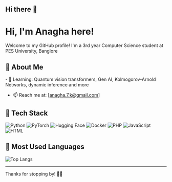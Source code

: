 ## Hi there 👋

<!--
**akdino/akdino** is a ✨ _special_ ✨ repository because its `README.md` (this file) appears on your GitHub profile.

Here are some ideas to get you started:

- 🔭 I’m currently working on ...
- 🌱 I’m currently learning ...
- 👯 I’m looking to collaborate on ...
- 🤔 I’m looking for help with ...
- 💬 Ask me about ...
- 📫 How to reach me: ...
- 😄 Pronouns: ...
- ⚡ Fun fact: ...
-->
#  Hi, I'm Anagha here! 

Welcome to my GitHub profile! I'm a 3rd year Computer Science student at PES University, Banglore
## 🧠 About Me
\- 🌱 Learning: Quantum vision transformers, Gen AI, Kolmogorov-Arnold Networks, dynamic inference and more
- 📫 Reach me at: [anagha.7.k@gmail.com]



## 🚀 Tech Stack
![Python](https://img.shields.io/badge/Python-3776AB?style=flat-square&logo=python&logoColor=white)
![PyTorch](https://img.shields.io/badge/PyTorch-EE4C2C?style=flat-square&logo=PyTorch&logoColor=white)
![Hugging Face](https://img.shields.io/badge/HuggingFace-FFDF00?style=flat-square&logo=huggingface&logoColor=black)
![Docker](https://img.shields.io/badge/Docker-2496ED?style=flat-square&logo=docker&logoColor=white)
![PHP](https://img.shields.io/badge/PHP-777BB4?style=flat-square&logo=php&logoColor=white)
![JavaScript](https://img.shields.io/badge/JavaScript-F7DF1E?style=flat-square&logo=javascript&logoColor=black)
![HTML](https://img.shields.io/badge/HTML5-E34F26?style=flat-square&logo=html5&logoColor=white)

## 🧮 Most Used Languages
![Top Langs](https://github-readme-stats.vercel.app/api/top-langs/?username=akdino&layout=compact&theme=radical)

---

Thanks for stopping by! 🎀🦋
